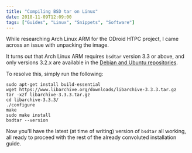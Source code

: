 ```yaml
---
title: "Compiling BSD tar on Linux"
date: 2018-11-09T12:09:00
tags: ["Guides", "Linux", "Snippets", "Software"]
---
```


While researching Arch Linux ARM for the ODroid HTPC project, I came across an issue with unpacking the image.

It turns out that Arch Linux ARM requires `bsdtar` version 3.3 or above, and only versions 3.2.x are available in the [Debian and Ubuntu repositories](https://packages.debian.org/search?keywords=bsdtar).

To resolve this, simply run the following:
```
sudo apt-get install build-essential
wget https://www.libarchive.org/downloads/libarchive-3.3.3.tar.gz
tar -xzf libarchive-3.3.3.tar.gz
cd libarchive-3.3.3/
./configure
make
sudo make install
bsdtar --version
```

Now you'll have the latest (at time of writing) version of <code>bsdtar</code> all working, all ready to proceed with the rest of the already convoluted installation guide.
